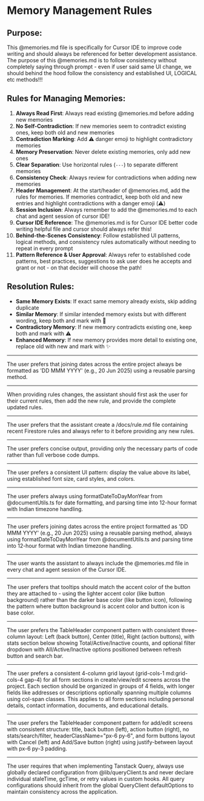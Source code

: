 # Memory Management Rules

## Purpose:
This @memories.md file is specifically for Cursor IDE to improve code writing and should always be referenced for better development assistance. The purpose of this @memories.md is to follow consistency without completely saying through prompt - even if user said same UI change, we should behind the hood follow the consistency and established UI, LOGICAL etc methods!!!

## Rules for Managing Memories:
1. **Always Read First**: Always read existing @memories.md before adding new memories
2. **No Self-Contradiction**: If new memories seem to contradict existing ones, keep both old and new memories
3. **Contradiction Marking**: Add ⚠️ danger emoji to highlight contradictory memories
4. **Memory Preservation**: Never delete existing memories, only add new ones
5. **Clear Separation**: Use horizontal rules (`---`) to separate different memories
6. **Consistency Check**: Always review for contradictions when adding new memories
7. **Header Management**: At the start/header of @memories.md, add the rules for memories. If memories contradict, keep both old and new entries and highlight contradictions with a danger emoji (⚠️)
8. **Session Inclusion**: Always remember to add the @memories.md to each chat and agent session of cursor IDE!
9. **Cursor IDE Reference**: The @memories.md is for Cursor IDE better code writing helpful file and cursor should always refer this!
10. **Behind-the-Scenes Consistency**: Follow established UI patterns, logical methods, and consistency rules automatically without needing to repeat in every prompt
11. **Pattern Reference & User Approval**: Always refer to established code patterns, best practices, suggestions to ask user does he accepts and grant or not - on that decider will choose the path!

## Resolution Rules:
- **Same Memory Exists**: If exact same memory already exists, skip adding duplicate
- **Similar Memory**: If similar intended memory exists but with different wording, keep both and mark with 🔄
- **Contradictory Memory**: If new memory contradicts existing one, keep both and mark with ⚠️
- **Enhanced Memory**: If new memory provides more detail to existing one, replace old with new and mark with ✨

---

The user prefers that joining dates across the entire project always be formatted as 'DD MMM YYYY' (e.g., 20 Jun 2025) using a reusable parsing method.

---

When providing rules changes, the assistant should first ask the user for their current rules, then add the new rule, and provide the complete updated rules.

---

The user prefers that the assistant create a /docs/rule.md file containing recent Firestore rules and always refer to it before providing any new rules.

---

The user prefers concise output, providing only the necessary parts of code rather than full verbose code dumps.

---

The user prefers a consistent UI pattern: display the value above its label, using established font size, card styles, and colors.

---

The user prefers always using formatDateToDayMonYear from @documentUtils.ts for date formatting, and parsing time into 12-hour format with Indian timezone handling.

---

The user prefers joining dates across the entire project formatted as 'DD MMM YYYY' (e.g., 20 Jun 2025) using a reusable parsing method, always using formatDateToDayMonYear from @documentUtils.ts and parsing time into 12-hour format with Indian timezone handling.

---

The user wants the assistant to always include the @memories.md file in every chat and agent session of the Cursor IDE.

---

The user prefers that tooltips should match the accent color of the button they are attached to - using the lighter accent color (like button background) rather than the darker base color (like button icon), following the pattern where button background is accent color and button icon is base color.

---

The user prefers the TableHeader component pattern with consistent three-column layout: Left (back button), Center (title), Right (action buttons), with stats section below showing Total/Active/Inactive counts, and optional filter dropdown with All/Active/Inactive options positioned between refresh button and search bar.

---

The user prefers a consistent 4-column grid layout (grid-cols-1 md:grid-cols-4 gap-4) for all form sections in create/view/edit screens across the project. Each section should be organized in groups of 4 fields, with longer fields like addresses or descriptions optionally spanning multiple columns using col-span classes. This applies to all form sections including personal details, contact information, documents, and educational details.

---

The user prefers the TableHeader component pattern for add/edit screens with consistent structure: title, back button (left), action button (right), no stats/search/filter, headerClassName="px-6 py-6", and form buttons layout with Cancel (left) and Add/Save button (right) using justify-between layout with px-6 py-3 padding.

---

The user requires that when implementing Tanstack Query, always use globally declared configuration from @lib/queryClient.ts and never declare individual staleTime, gcTime, or retry values in custom hooks. All query configurations should inherit from the global QueryClient defaultOptions to maintain consistency across the application.